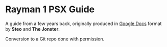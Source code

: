 # Rayman 1 PSX Guide

A guide from a few years back, originally produced in [Google Docs](https://docs.google.com/document/d/1CVWUB65HHR-EzUg_bUrISf3d_7dsJPybUQqbc_iMORc/edit) format by **Steo** and **The Jonster**.

Conversion to a Git repo done with permission.
